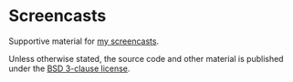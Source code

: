 # Screencasts

Supportive material for [my
screencasts](https://www.youtube.com/playlist?list=PLAgwkoaup94j36o_qC-79WxVqu1pWjtHw).

Unless otherwise stated, the source code and other material is published under
the [BSD 3-clause
license](https://github.com/s3rvac/screencasts/blob/master/LICENSE).

